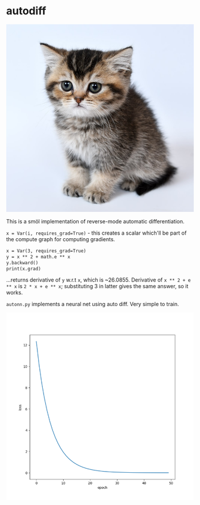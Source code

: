# autodiff

![](kitten.jpg)

This is a smöl implementation of reverse-mode automatic differentiation.

`x = Var(i, requires_grad=True)` - this creates a scalar which'll be part of the compute graph for computing gradients. 

```
x = Var(3, requires_grad=True)
y = x ** 2 + math.e ** x
y.backward()
print(x.grad)
```

...returns derivative of `y` w.r.t `x`, which is ~26.0855. Derivative of `x ** 2 + e ** x` is `2 * x + e ** x`; substituting 3 in latter gives the same answer, so it works.

`autonn.py` implements a neural net using auto diff. Very simple to train.

![](loss.png)

